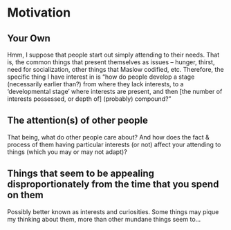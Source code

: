 # Motivation

## Your Own

Hmm, I suppose that people start out simply attending to their needs. That is, the common things that present themselves as issues – hunger, thirst, need for socialization, other things that Maslow codified, etc. Therefore, the specific thing I have interest in is “how do people develop a stage (necessarily earlier than?) from where they lack interests, to a ‘developmental stage’ where interests are present, and then \[the number of interests possessed, or depth of] (probably) compound?”

## The attention(s) of other people

That being, what do other people care about? And how does the fact & process of them having particular interests (or not) affect your attending to things (which you may or may not adapt)?&#x20;

## Things that seem to be appealing disproportionately from the time that you spend on them

Possibly better known as interests and curiosities. Some things may pique my thinking about them, more than other mundane things seem to…
